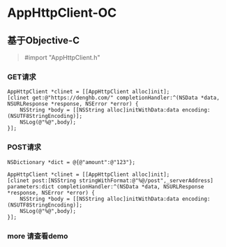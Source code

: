 # AppHttpClient-OC

## 基于Objective-C

>#import "AppHttpClient.h"

### GET请求
```
AppHttpClient *clinet = [[AppHttpClient alloc]init];
[clinet get:@"https://denghb.com/" completionHandler:^(NSData *data, NSURLResponse *response, NSError *error) {
    NSString *body = [[NSString alloc]initWithData:data encoding:(NSUTF8StringEncoding)];
    NSLog(@"%@",body);
}];
```

### POST请求
```
NSDictionary *dict = @{@"amount":@"123"};

AppHttpClient *clinet = [[AppHttpClient alloc]init];
[clinet post:[NSString stringWithFormat:@"%@/post",_serverAddress] parameters:dict completionHandler:^(NSData *data, NSURLResponse *response, NSError *error) {
    NSString *body = [[NSString alloc]initWithData:data encoding:(NSUTF8StringEncoding)];
    NSLog(@"%@",body);
}];
```

### more 请查看demo



